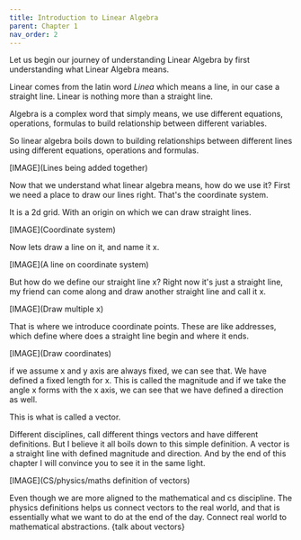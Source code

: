 ```yaml
---
title: Introduction to Linear Algebra
parent: Chapter 1
nav_order: 2
---
```


Let us begin our journey of understanding Linear Algebra by first understanding what Linear Algebra means. 

Linear comes from the latin word *Linea* which means a line, in our case a straight line. Linear is nothing more than a straight line. 

Algebra is a complex word that simply means, we use different equations, operations, formulas to build relationship between different variables. 

So linear algebra boils down to building relationships between different lines using different equations, operations and formulas.

[IMAGE](Lines being added together)

Now that we understand what linear algebra means, how do we use it? First we need a place to draw our lines right. That's the coordinate system. 

It is a 2d grid. With an origin on which we can draw straight lines. 

[IMAGE](Coordinate system)

Now lets draw a line on it, and name it x.

[IMAGE](A line on coordinate system)

But how do we define our straight line x? Right now it's just a straight line, my friend can come along and draw another straight line and call it x. 

[IMAGE](Draw multiple x)

That is where we introduce coordinate points. These are like addresses, which define where does a straight line begin and where it ends. 

[IMAGE](Draw coordinates)

if we assume x and y axis are always fixed, we can see that. We have defined a fixed length for x. This is called the magnitude and if we take the angle x forms with the x axis, we can see that we have defined a direction as well. 

This is what is called a vector. 

Different disciplines, call different things vectors and have different definitions. But I believe it all boils down to this simple definition. A vector is a straight line with defined magnitude and direction. And by the end of this chapter I will convince you to see it in the same light. 

[IMAGE](CS/physics/maths definition of vectors)

Even though we are more aligned to the mathematical and cs discipline. The physics definitions helps us connect vectors to the real world, and that is essentially what we want to do at the end of the day. Connect real world to mathematical abstractions. 
{talk about vectors}

